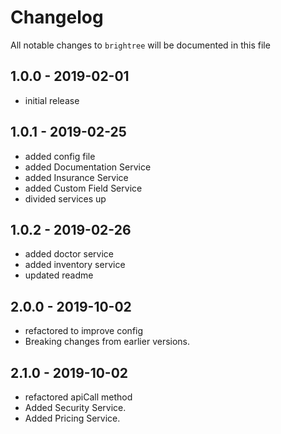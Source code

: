 # Changelog

All notable changes to `brightree` will be documented in this file

## 1.0.0 - 2019-02-01

- initial release


## 1.0.1 - 2019-02-25

- added config file
- added Documentation Service
- added Insurance Service
- added Custom Field Service
- divided services up

## 1.0.2 - 2019-02-26

- added doctor service
- added inventory service
- updated readme

## 2.0.0 - 2019-10-02

- refactored to improve config
- Breaking changes from earlier versions.

## 2.1.0 - 2019-10-02

- refactored apiCall method
- Added Security Service.
- Added Pricing Service.
